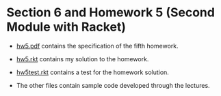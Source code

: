 # Section 6 and Homework 5 (Second Module with Racket)

- [hw5.pdf](hw5.pdf) contains the specification of the fifth homework.

- [hw5.rkt](hw5.rkt) contains my solution to the homework.

- [hw5test.rkt](hw5test.rkt) contains a test for the homework solution.

- The other files contain sample code developed through the lectures.

